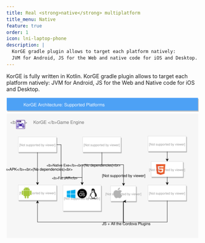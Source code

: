 ```yaml
---
title: Real <strong>native</strong> multiplatform
title_menu: Native
feature: true
order: 1
icon: lni-laptop-phone
description: |
  KorGE gradle plugin allows to target each platform natively:
  JVM for Android, JS for the Web and native code for iOS and Desktop.
---
```


KorGE is fully written in Kotlin. KorGE gradle plugin allows to target each platform natively:
JVM for Android, JS for the Web and Native code for iOS and Desktop.

![](/assets/images/features/multiplatform.svg)
